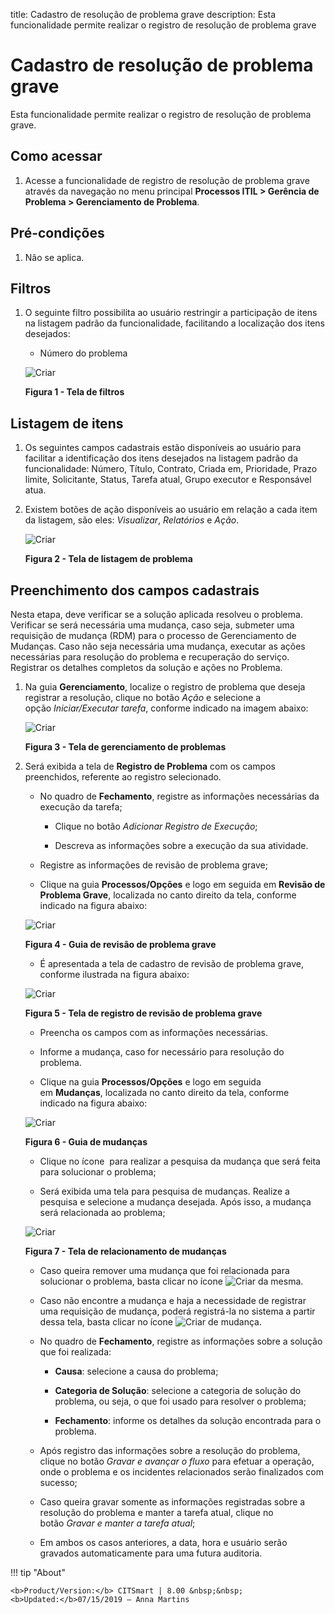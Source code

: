 title: Cadastro de resolução de problema grave
description: Esta funcionalidade permite realizar o registro de resolução de problema grave

# Cadastro de resolução de problema grave

Esta funcionalidade permite realizar o registro de resolução de problema grave.

Como acessar
------------

1.  Acesse a funcionalidade de registro de resolução de problema grave através
    da navegação no menu principal **Processos ITIL > Gerência de
    Problema > Gerenciamento de Problema**.

Pré-condições
-------------

1.  Não se aplica.

Filtros
-------

1.  O seguinte filtro possibilita ao usuário restringir a participação de itens
    na listagem padrão da funcionalidade, facilitando a localização dos itens
    desejados:

    -   Número do problema

    ![Criar](images/resolution-1.png)
    
    **Figura 1 - Tela de filtros**

Listagem de itens
-----------------

1.  Os seguintes campos cadastrais estão disponíveis ao usuário para facilitar a
    identificação dos itens desejados na listagem padrão da
    funcionalidade: Número, Título, Contrato, Criada em, Prioridade, Prazo
    limite, Solicitante, Status, Tarefa atual, Grupo
    executor e Responsável atua.

2.  Existem botões de ação disponíveis ao usuário em relação a cada item da
    listagem, são eles: *Visualizar*, *Relatórios* e *Ação*.

    ![Criar](images/resolution-2.png)

    **Figura 2 - Tela de listagem de problema**

Preenchimento dos campos cadastrais
-----------------------------------

Nesta etapa, deve verificar se a solução aplicada resolveu o problema. Verificar
se será necessária uma mudança, caso seja, submeter uma requisição de mudança
(RDM) para o processo de Gerenciamento de Mudanças. Caso não seja necessária uma
mudança, executar as ações necessárias para resolução do problema e recuperação
do serviço. Registrar os detalhes completos da solução e ações no Problema.

1.  Na guia **Gerenciamento**, localize o registro de problema que deseja
    registrar a resolução, clique no botão *Ação* e selecione a
    opção *Iniciar/Executar tarefa*, conforme indicado na imagem abaixo:

    ![Criar](images/resolution-3.png)

    **Figura 3 - Tela de gerenciamento de problemas**

2.  Será exibida a tela de **Registro de Problema** com os campos preenchidos,
    referente ao registro selecionado.

    -  No quadro de **Fechamento**, registre as informações necessárias da execução
    da tarefa;

       -  Clique no botão *Adicionar Registro de Execução*;

       -  Descreva as informações sobre a execução da sua atividade.

    -  Registre as informações de revisão de problema grave;

    -  Clique na guia **Processos/Opções** e logo em seguida em **Revisão de
    Problema Grave**, localizada no canto direito da tela, conforme indicado na
    figura abaixo:

    ![Criar](images/resolution-4.png)

    **Figura 4 - Guia de revisão de problema grave**

    -  É apresentada a tela de cadastro de revisão de problema grave, conforme
    ilustrada na figura abaixo:

    ![Criar](images/resolution-5.png)

    **Figura 5 - Tela de registro de revisão de problema grave**

    -  Preencha os campos com as informações necessárias.

    -  Informe a mudança, caso for necessário para resolução do problema.

    -  Clique na guia **Processos/Opções** e logo em seguida em **Mudanças**,
    localizada no canto direito da tela, conforme indicado na figura abaixo:

    ![Criar](images/resolution-6.png)

    **Figura 6 - Guia de mudanças**

    -  Clique no ícone  para realizar a pesquisa da mudança que será feita para
    solucionar o problema;

    -  Será exibida uma tela para pesquisa de mudanças. Realize a pesquisa e
    selecione a mudança desejada. Após isso, a mudança será relacionada ao
    problema;

    ![Criar](images/resolution-7.png)

    **Figura 7 - Tela de relacionamento de mudanças**

    -  Caso queira remover uma mudança que foi relacionada para solucionar o
    problema, basta clicar no ícone ![Criar](images/resolution-8.png) da mesma.

    -  Caso não encontre a mudança e haja a necessidade de registrar uma requisição
    de mudança, poderá registrá-la no sistema a partir dessa tela, basta clicar
    no ícone ![Criar](images/resolution-9.png) de mudança.

    -  No quadro de **Fechamento**, registre as informações sobre a solução que foi
    realizada:

       - **Causa**: selecione a causa do problema;

       - **Categoria de Solução**: selecione a categoria de solução do problema, ou
    seja, o que foi usado para resolver o problema;

       - **Fechamento**: informe os detalhes da solução encontrada para o problema.

    -  Após registro das informações sobre a resolução do problema, clique no
    botão *Gravar e avançar o fluxo* para efetuar a operação, onde o problema e
    os incidentes relacionados serão finalizados com sucesso;

    -  Caso queira gravar somente as informações registradas sobre a resolução do
    problema e manter a tarefa atual, clique no botão *Gravar e manter a tarefa
    atual*;

    -  Em ambos os casos anteriores, a data, hora e usuário serão gravados
    automaticamente para uma futura auditoria.


!!! tip "About"

    <b>Product/Version:</b> CITSmart | 8.00 &nbsp;&nbsp;
    <b>Updated:</b>07/15/2019 – Anna Martins
